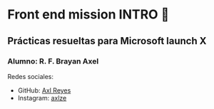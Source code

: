 # Front end mission INTRO :star2:
## Prácticas resueltas para Microsoft launch X

### Alumno: R. F. Brayan Axel

Redes sociales: 
* GitHub: [Axl Reyes](https://github.com/axlgoze)
* Instagram: [axlze](https://www.instagram.com/axlze/)
